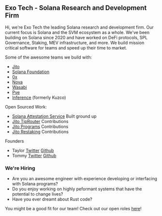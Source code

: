 
## Exo Tech - Solana Research and Development Firm

Hi, we're Exo Tech the leading Solana research and development firm. Our current focus is Solana and the SVM ecosystem as a whole.
We've been building on Solana since 2020 and have worked on DeFi protocols, SPL Governance, Staking, MEV infrastructure, and more. We build mission critical software for teams and speed up their time to market.

Some of the awesome teams we build with:
- [Jito](https://www.jito.network/)
- [Solana Foundation](https://solana.org/)
- [0x](https://0x.org/)
- [Nova](https://nova.gg/)
- [Wasabi](https://www.wasabi.xyz/)
- [Pye](https://pye.fi/)
- [Inference](https://inference.supply/) (formerly Kuzco)

Open Sourced Work:
- [Solana Attestation Service](https://github.com/solana-foundation/solana-attestation-service) Built ground up
- [Jito TipRouter](https://github.com/jito-foundation/jito-tip-router) Contributions
- [Jito Programs](https://github.com/jito-foundation/jito-programs) Contributions
- [Jito Restaking](https://github.com/jito-foundation/restaking) Contributions

Founders
- Taylor [Twitter](https://x.com/NFTtaylor) [Github](https://github.com/Taylor123)
- Tommy [Twitter](https://x.com/tomjohn1028) [Github](https://github.com/tomjohn1028)

### We're Hiring
- Are you an awesome engineer with experience developing or interfacing with Solana programs?
- Do you enjoy working on highly peformant systems that have the potential to change lives?
- Have you ever dreamt about Rust code?

You might be a good fit for our team! Check out our open roles [here](https://jobs.solana.com/companies/exo-tech)!

<!--

**Here are some ideas to get you started:**

🙋‍♀️ A short introduction - what is your organization all about?
🌈 Contribution guidelines - how can the community get involved?
👩‍💻 Useful resources - where can the community find your docs? Is there anything else the community should know?
🍿 Fun facts - what does your team eat for breakfast?
🧙 Remember, you can do mighty things with the power of [Markdown](https://docs.github.com/github/writing-on-github/getting-started-with-writing-and-formatting-on-github/basic-writing-and-formatting-syntax)
-->
